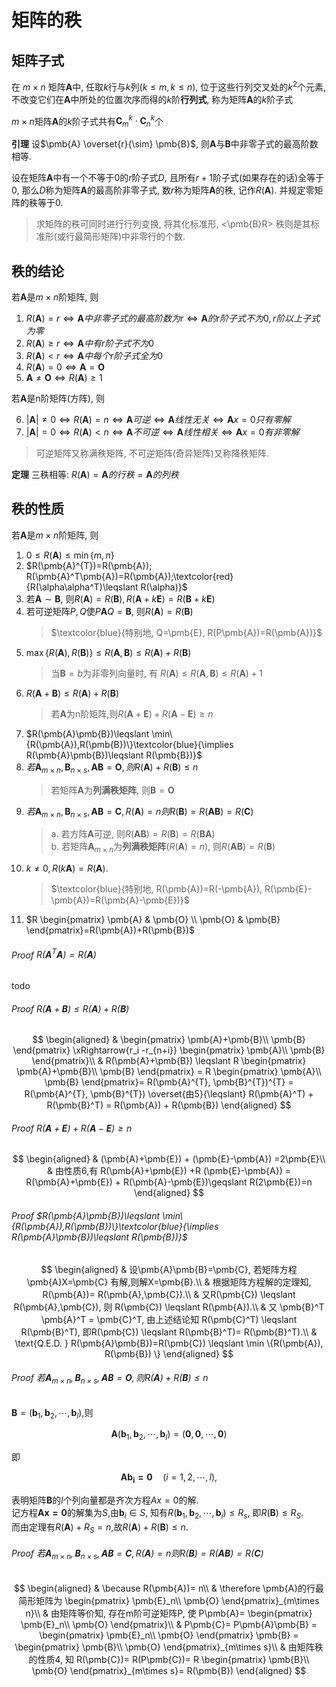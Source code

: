 # 矩阵的秩

## 矩阵子式

在 $m\times n$ 矩阵$\pmb{A}$中, 任取$k$行与$k$列$(k\leqslant m,k\leqslant n)$,
位于这些行列交叉处的$k^2$个元素,
不改变它们在$\pmb{A}$中所处的位置次序而得的$k$阶**行列式**,
称为矩阵$\pmb{A}$的$k$阶子式

$m\times n$矩阵$\pmb{A}$的$k$阶子式共有$\pmb{C}_m^k\cdot \pmb{C}_n^k$个

**引理**
设$\pmb{A} \overset{r}{\sim} \pmb{B}$, 则$\pmb{A}$与$\pmb{B}$中非零子式的最高阶数相等.

设在矩阵$\pmb{A}$中有一个不等于0的$r$阶子式$D$,
且所有$r+1$阶子式(如果存在的话)全等于0,
那么$D$称为矩阵$\pmb{A}$的最高阶非零子式, 数$r$称为矩阵$\pmb{A}$的秩,
记作$R(\boldsymbol{\pmb{A}})$.
并规定零矩阵的秩等于0.

> 求矩阵的秩可同时进行行列变换, 将其化标准形, <\pmb{B}R>
> 秩则是其标准形(或行最简形矩阵)中非零行的个数.

## 秩的结论

若$\pmb{A}$是$m \times n$阶矩阵, 则

1. $R(\pmb{A})=r \iff \pmb{A}中非零子式的最高阶数为r \iff \pmb{A}的r阶子式不为0, r阶以上子式为零$
2. $R(\pmb{A})\geqslant r \iff \pmb{A}中有r阶子式不为0$
3. $R(\pmb{A})< r \iff \pmb{A}中每个r阶子式全为0$
4. $R(\pmb{A})=0 \iff \pmb{A}=\pmb{O}$
5. $\pmb{A}\not=\pmb{O} \iff R(\pmb{A})\geqslant 1$

若$\pmb{A}$是n阶矩阵(方阵), 则

6. $|\pmb{A}|\not=0 \iff R(\pmb{A})=n\iff \pmb{A}可逆 \iff \pmb{A}线性无关\iff \pmb{A}x=0只有零解$
7. $|\pmb{A}|=0 \iff R(\pmb{A})< n\iff \pmb{A}不可逆 \iff \pmb{A}线性相关\iff \pmb{A}x=0有非零解$

> 可逆矩阵又称满秩矩阵,
> 不可逆矩阵(奇异矩阵)又称降秩矩阵.

**定理** 三秩相等: $R(\pmb{A})=\pmb{A}的行秩=\pmb{A}的列秩$

## 秩的性质

若$\pmb{A}$是$m \times n$阶矩阵, 则

1. $0 \leqslant R(\pmb{A}) \leqslant \min\{m, n\}$
2. $R(\pmb{A}^{T})=R(\pmb{A}); R(\pmb{A}^T\pmb{A})=R(\pmb{A});\textcolor{red}{R(\alpha\alpha^T)\leqslant R(\alpha)}$
3. 若$\pmb{A} \sim \pmb{B}$, 则$R(\pmb{A})=R(\pmb{B}), R(\pmb{A}+k\pmb{E})=R(\pmb{B}+k\pmb{E})$
4. 若可逆矩阵$P,Q$使$P\pmb{A}Q=\pmb{B}$, 则$R(\pmb{A})=R(\pmb{B})$
   > $\textcolor{blue}{特别地, Q=\pmb{E}, R(P\pmb{A})=R(\pmb{A})}$
5. $\max\{R(\pmb{A}),R(\pmb{B})\}\leqslant R(\pmb{A},\pmb{B})\leqslant R(\pmb{A})+R(\pmb{B})$
   > 当$\pmb{B}=b$为非零列向量时, 有 $R(\pmb{A}) \leqslant R(\pmb{A},\pmb{B}) \leqslant R(\pmb{A}) + 1$
6. $R(\pmb{A}+\pmb{B}) \leqslant R(\pmb{A})+R(\pmb{B})$
   > 若$\pmb{A}$为n阶矩阵,则$R(\pmb{A}+\pmb{E})+R(\pmb{A}-\pmb{E}) \geqslant n$
7. $R(\pmb{A}\pmb{B})\leqslant \min\{R(\pmb{A}),R(\pmb{B})\}\textcolor{blue}{\implies R(\pmb{A}\pmb{B})\leqslant R(\pmb{B})}$
8. $若\pmb{A}_{m \times n},\pmb{B}_{n \times s},\pmb{A}\pmb{B}=\pmb{O}, 则R(\pmb{A})+R(\pmb{B}) \leqslant n$
   > 若矩阵$\pmb{A}$为**列满秩矩阵**, 则$\pmb{B}=\pmb{O}$
9. $若\pmb{A}_{m \times n},\pmb{B}_{n \times s},\pmb{A}\pmb{B}=\pmb{C}, R(\pmb{A})=n 则R(\pmb{B})= R(\pmb{A}\pmb{B})=R(\pmb{C})$
   > a. 若方阵$\pmb{A}$可逆, 则$R(\pmb{A}\pmb{B})=R(\pmb{B})=R(\pmb{B}\pmb{A})$ <BR>
   > b. 若矩阵$\pmb{A}_{m\times n}$为**列满秩矩阵**($R(\pmb{A})=n$), 则$R(\pmb{A}\pmb{B})=R(\pmb{B})$
10. $k\not=0, R(k\pmb{A})=R(\pmb{A})$.
    > $\textcolor{blue}{特别地, R(\pmb{A})=R(-\pmb{A}), R(\pmb{E}-\pmb{A})=R(\pmb{A}-\pmb{E})}$
11. $R
\begin{pmatrix}
	\pmb{A} & \pmb{O} \\
	\pmb{O} & \pmb{B}
\end{pmatrix}=R(\pmb{A})+R(\pmb{B})$

###### Proof $R(\pmb{A}^T\pmb{A})=R(\pmb{A})$

todo

###### Proof $R(\pmb{A}+\pmb{B}) \leqslant R(\pmb{A})+R(\pmb{B})$

$$
\begin{aligned}
	&
	\begin{pmatrix}
		\pmb{A}+\pmb{B}\\
		\pmb{B}
	\end{pmatrix}
	\xRightarrow{r_i -r_{n+i}}
	\begin{pmatrix}
		\pmb{A}\\
		\pmb{B}
	\end{pmatrix}\\
	& R(\pmb{A}+\pmb{B}) \leqslant R
	\begin{pmatrix}
		\pmb{A}+\pmb{B}\\
		\pmb{B}
	\end{pmatrix} = R
	\begin{pmatrix}
		\pmb{A}\\
		\pmb{B}
	\end{pmatrix}=
	R(\pmb{A}^{T}, \pmb{B}^{T})^{T} = R(\pmb{A}^{T}, \pmb{B}^{T}) \overset{由5}{\leqslant} R(\pmb{A}^T) + R(\pmb{B}^T) = R(\pmb{A}) + R(\pmb{B})
\end{aligned}
$$

###### Proof $R(\pmb{A}+\pmb{E})+R(\pmb{A}-\pmb{E}) \geqslant n$

$$
\begin{aligned}
	& (\pmb{A}+\pmb{E}) + (\pmb{E}-\pmb{A}) =2\pmb{E}\\
	& 由性质6,有 R(\pmb{A}+\pmb{E}) +R (\pmb{E}-\pmb{A}) = R(\pmb{A}+\pmb{E}) + R(\pmb{A}-\pmb{E})\geqslant R(2\pmb{E})=n
\end{aligned}
$$

###### Proof $R(\pmb{A}\pmb{B})\leqslant \min\{R(\pmb{A}),R(\pmb{B})\}\textcolor{blue}{\implies R(\pmb{A}\pmb{B})\leqslant R(\pmb{B})}$

$$
\begin{aligned}
	& 设\pmb{A}\pmb{B}=\pmb{C}, 若矩阵方程 \pmb{A}X=\pmb{C} 有解,则解X=\pmb{B}.\\
 & 根据矩阵方程解的定理知, R(\pmb{A})= R(\pmb{A},\pmb{C}).\\
	& 又R(\pmb{C}) \leqslant R(\pmb{A},\pmb{C}), 则 R(\pmb{C}) \leqslant R(\pmb{A}).\\
	& 又 \pmb{B}^T \pmb{A}^T = \pmb{C}^T, 由上述结论知 R(\pmb{C}^T) \leqslant R(\pmb{B}^T), 即R(\pmb{C}) \leqslant R(\pmb{B}^T)= R(\pmb{B}^T).\\
	& \text{Q.E.D. } R(\pmb{A}\pmb{B})=R(\pmb{C}) \leqslant \min \{R(\pmb{A}), R(\pmb{B}) \}
\end{aligned}
$$

###### Proof $若\pmb{A}_{m \times n},\pmb{B}_{n \times s},\pmb{A}\pmb{B}=\pmb{O}, 则R(\pmb{A})+R(\pmb{B}) \leqslant n$

$\pmb{B}=(\pmb{b}_1,\pmb{b}_2,\cdots,\pmb{b}_l)$,则

$$
\pmb{A}(\pmb{b}_1,\pmb{b}_2,\cdots,\pmb{b}_l)=(\pmb{0},\pmb{0},\cdots,\pmb{0})
$$

即

$$
\pmb{Ab_i=0}\quad(i=1,2,\cdots,l),
$$

表明矩阵$\pmb{B}$的$l$个列向量都是齐次方程$Ax=0$的解. <BR>
记方程$\pmb{Ax=0}$的解集为$S$,由$\pmb{b}_i\in S$,
知有$R(\pmb{b}_1,\pmb{b}_2,\cdots,\pmb{b}_i)\leqslant R_s$,
即$R(\pmb{B})\leqslant R_S.$ <BR>
而由定理有$R(\pmb{A})+R_S=n$,故$R(\pmb{A})+R(\pmb{B})\leqslant n.$

###### Proof $若\pmb{A}_{m \times n},\pmb{B}_{n \times s},\pmb{A}\pmb{B}=\pmb{C}, R(\pmb{A})=n 则R(\pmb{B})= R(\pmb{A}\pmb{B})=R(\pmb{C})$

$$
\begin{aligned}
	& \because R(\pmb{A})= n\\
	& \therefore \pmb{A}的行最简形矩阵为
	\begin{pmatrix}
		\pmb{E}_n\\
		\pmb{O}
	\end{pmatrix}_{m\times n}\\
	& 由矩阵等价知, 存在m阶可逆矩阵P, 使 P\pmb{A}=
	\begin{pmatrix}
		\pmb{E}_n\\
		\pmb{O}
	\end{pmatrix}\\
	& P\pmb{C}= P\pmb{A}\pmb{B} =
	\begin{pmatrix}
		\pmb{E}_n\\
		\pmb{O}
	\end{pmatrix} \pmb{B} =
	\begin{pmatrix}
		\pmb{B}\\
		\pmb{O}
	\end{pmatrix}_{m\times s}\\
	& 由矩阵秩的性质4, 知 R(\pmb{C})= R(P\pmb{C})= R
	\begin{pmatrix}
		\pmb{B}\\
		\pmb{O}
	\end{pmatrix}_{m\times s}= R(\pmb{B})
\end{aligned}
$$
